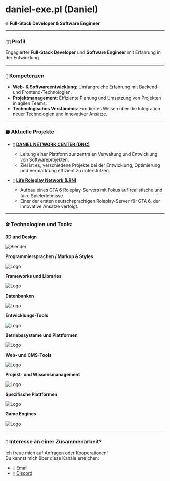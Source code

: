 # daniel-exe.pl (Daniel)
` 🌐 ` **Full-Stack Developer & Software Engineer**

---

### ` 👨‍💻 ` Profil
Engagierter **Full-Stack Developer** und **Software Engineer** mit Erfahrung in der Entwicklung.

---

### ` 🚀 ` Kompetenzen
- **Web- & Softwareentwicklung**: Umfangreiche Erfahrung mit Backend- und Frontend-Technologien.
- **Projektmanagement**: Effiziente Planung und Umsetzung von Projekten in agilen Teams.
- **Technologisches Verständnis**: Fundiertes Wissen über die Integration neuer Technologien und innovativer Ansätze.

---

### ` 🗃️ ` Aktuelle Projekte
- **` 📂 ` [DANIEL NETWORK CENTER (DNC)](https://github.com/DANIEL-NETWORK-CENTER/)**  
  - Leitung einer Plattform zur zentralen Verwaltung und Entwicklung von Softwareprojekten.
  - Ziel ist es, verschiedene Projekte bei der Entwicklung, Optimierung und Vermarktung effizient zu unterstützen.

- **` 📂 ` [Life Roleplay Network (LRN)](https://github.com/Life-Roleplay-Network)**  
  - Aufbau eines GTA 6 Roleplay-Servers mit Fokus auf realistische und faire Spielerlebnisse.
  - Einer der ersten deutschsprachigen Roleplay-Server für GTA 6, der innovative Ansätze verfolgt.

---

### ` 🛠️ ` Technologien und Tools:

**3D und Design**

![Blender](https://skillicons.dev/icons?i=blender,figma)

**Programmiersprachen / Markup & Styles**

![Logo](https://skillicons.dev/icons?i=css,html,js,ts,python,lua,go)

**Frameworks und Libraries**

![Logo](https://skillicons.dev/icons?i=react,prisma,nextjs,nodejs,expressjs,discordjs,bots)

**Datenbanken**

![Logo](https://skillicons.dev/icons?i=postgresql,mysql,mongodb,sqlite)

**Entwicklungs-Tools**

![Logo](https://skillicons.dev/icons?i=git,bash,npm,visualstudio,vscode,pycharm,idea)

**Betriebssysteme und Plattformen**

![Logo](https://skillicons.dev/icons?i=nginx,debian,docker,windows)

**Web- und CMS-Tools**

![Logo](https://skillicons.dev/icons?i=wordpress)

**Projekt- und Wissensmanagement**

![Logo](https://skillicons.dev/icons?i=notion,stackoverflow)

**Spezifische Plattformen**

![Logo](https://skillicons.dev/icons?i=github,discord)

**Game Engines**

![Logo](https://skillicons.dev/icons?i=unreal)

---

### ` 🤝 ` Interesse an einer Zusammenarbeit?
Ich freue mich auf Anfragen oder Kooperationen!  
Du kannst mich über diese Kanäle erreichen:  
- ` 📧 ` [Email](mailto:daniel@danielnetworkcenter.eu)  
- ` 💬 ` [Discord](http://discord.danielnetworkcenter.eu)
